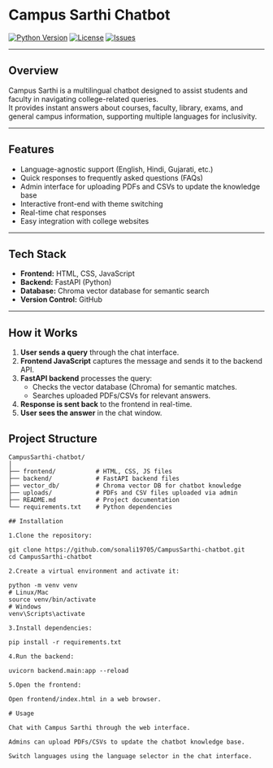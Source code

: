 # Campus Sarthi Chatbot

[![Python Version](https://img.shields.io/badge/python-3.11-blue.svg)](https://www.python.org/)
[![License](https://img.shields.io/badge/license-MIT-green.svg)](LICENSE)
[![Issues](https://img.shields.io/github/issues/sonali19705/CampusSarthi-chatbot)](https://github.com/sonali19705/CampusSarthi-chatbot/issues)

---

## Overview
Campus Sarthi is a multilingual chatbot designed to assist students and faculty in navigating college-related queries.  
It provides instant answers about courses, faculty, library, exams, and general campus information, supporting multiple languages for inclusivity.

---

## Features
- Language-agnostic support (English, Hindi, Gujarati, etc.)
- Quick responses to frequently asked questions (FAQs)
- Admin interface for uploading PDFs and CSVs to update the knowledge base
- Interactive front-end with theme switching
- Real-time chat responses
- Easy integration with college websites

---

## Tech Stack
- **Frontend:** HTML, CSS, JavaScript
- **Backend:** FastAPI (Python)
- **Database:** Chroma vector database for semantic search
- **Version Control:** GitHub

---

## How it Works

1. **User sends a query** through the chat interface.
2. **Frontend JavaScript** captures the message and sends it to the backend API.
3. **FastAPI backend** processes the query:
   - Checks the vector database (Chroma) for semantic matches.
   - Searches uploaded PDFs/CSVs for relevant answers.
4. **Response is sent back** to the frontend in real-time.
5. **User sees the answer** in the chat window.


## Project Structure
```text
CampusSarthi-chatbot/
│
├── frontend/           # HTML, CSS, JS files
├── backend/            # FastAPI backend files
├── vector_db/          # Chroma vector DB for chatbot knowledge
├── uploads/            # PDFs and CSV files uploaded via admin
├── README.md           # Project documentation
└── requirements.txt    # Python dependencies

## Installation

1.Clone the repository:

git clone https://github.com/sonali19705/CampusSarthi-chatbot.git
cd CampusSarthi-chatbot

2.Create a virtual environment and activate it:

python -m venv venv
# Linux/Mac
source venv/bin/activate
# Windows
venv\Scripts\activate

3.Install dependencies:

pip install -r requirements.txt

4.Run the backend:

uvicorn backend.main:app --reload

5.Open the frontend:

Open frontend/index.html in a web browser.

# Usage

Chat with Campus Sarthi through the web interface.

Admins can upload PDFs/CSVs to update the chatbot knowledge base.

Switch languages using the language selector in the chat interface.